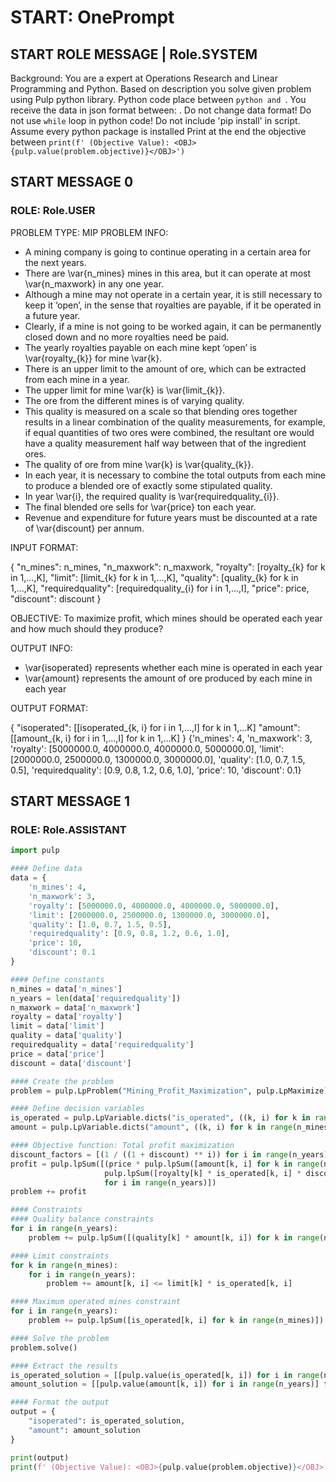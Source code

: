 # START: OnePrompt 
## START ROLE MESSAGE | Role.SYSTEM 
Background: You are a expert at Operations Research and Linear Programming and Python. Based on description you solve given problem using Pulp python library. Python code place between ```python and ```. You receive the data in json format between: <DATA></DATA>. Do not change data format! Do not use `while` loop in python code! Do not include 'pip install' in script. Assume every python package is installed Print at the end the objective between <OBJ></OBJ> `print(f' (Objective Value): <OBJ>{pulp.value(problem.objective)}</OBJ>')`  
## START MESSAGE 0 
### ROLE: Role.USER
<DESCRIPTION>
PROBLEM TYPE: MIP
PROBLEM INFO:

- A mining company is going to continue operating in a certain area for the next years. 
- There are \var{n_mines} mines in this area, but it can operate at most \var{n_maxwork} in any one year. 
- Although a mine may not operate in a certain year, it is still necessary to keep it ‘open’, in the sense that royalties are payable, if it be operated in a future year. 
- Clearly, if a mine is not going to be worked again, it can be permanently closed down and no more royalties need be paid. 
- The yearly royalties payable on each mine kept ‘open’ is \var{royalty_{k}} for mine \var{k}.
- There is an upper limit to the amount of ore, which can be extracted from each mine in a year. 
- The upper limit for mine \var{k} is \var{limit_{k}}.
- The ore from the different mines is of varying quality.
- This quality is measured on a scale so that blending ores together results in a linear combination of the quality measurements, for example, if equal quantities of two ores were combined, the resultant ore would have a quality measurement half way between
that of the ingredient ores. 
- The quality of ore from mine \var{k} is \var{quality_{k}}.
- In each year, it is necessary to combine the total outputs from each mine to produce a blended ore of exactly some stipulated quality.
- In year \var{i}, the required quality is \var{requiredquality_{i}}.
- The final blended ore sells for \var{price} ton each year. 
- Revenue and expenditure for future years must be discounted at a rate of \var{discount} per annum.

INPUT FORMAT:

{
    "n_mines": n_mines,
    "n_maxwork": n_maxwork,
    "royalty": [royalty_{k} for k in 1,...,K],
    "limit": [limit_{k} for k in 1,...,K],
    "quality": [quality_{k} for k in 1,...,K],
    "requiredquality": [requiredquality_{i} for i in 1,...,I],
    "price": price,
    "discount": discount
}


OBJECTIVE: To maximize profit, which mines should be operated each year and how much should they produce?

OUTPUT INFO:

- \var{isoperated} represents whether each mine is operated in each year
- \var{amount} represents the amount of ore produced by each mine in each year

OUTPUT FORMAT:

{
    "isoperated": [[isoperated_{k, i} for i in 1,...,I] for k in 1,...K]
    "amount": [[amount_{k, i} for i in 1,...,I] for k in 1,...K]
}
</DESCRIPTION>
<DATA>
{'n_mines': 4, 'n_maxwork': 3, 'royalty': [5000000.0, 4000000.0, 4000000.0, 5000000.0], 'limit': [2000000.0, 2500000.0, 1300000.0, 3000000.0], 'quality': [1.0, 0.7, 1.5, 0.5], 'requiredquality': [0.9, 0.8, 1.2, 0.6, 1.0], 'price': 10, 'discount': 0.1}</DATA>


## START MESSAGE 1 
### ROLE: Role.ASSISTANT
```python
import pulp

#### Define data
data = {
    'n_mines': 4, 
    'n_maxwork': 3, 
    'royalty': [5000000.0, 4000000.0, 4000000.0, 5000000.0], 
    'limit': [2000000.0, 2500000.0, 1300000.0, 3000000.0], 
    'quality': [1.0, 0.7, 1.5, 0.5], 
    'requiredquality': [0.9, 0.8, 1.2, 0.6, 1.0], 
    'price': 10, 
    'discount': 0.1
}

#### Define constants
n_mines = data['n_mines']
n_years = len(data['requiredquality'])
n_maxwork = data['n_maxwork']
royalty = data['royalty']
limit = data['limit']
quality = data['quality']
requiredquality = data['requiredquality']
price = data['price']
discount = data['discount']

#### Create the problem
problem = pulp.LpProblem("Mining_Profit_Maximization", pulp.LpMaximize)

#### Define decision variables
is_operated = pulp.LpVariable.dicts("is_operated", ((k, i) for k in range(n_mines) for i in range(n_years)), cat='Binary')
amount = pulp.LpVariable.dicts("amount", ((k, i) for k in range(n_mines) for i in range(n_years)), lowBound=0)

#### Objective function: Total profit maximization
discount_factors = [(1 / ((1 + discount) ** i)) for i in range(n_years)]
profit = pulp.lpSum([(price * pulp.lpSum([amount[k, i] for k in range(n_mines)]) * discount_factors[i]) - 
                     pulp.lpSum([royalty[k] * is_operated[k, i] * discount_factors[i] for k in range(n_mines)])
                     for i in range(n_years)])
problem += profit

#### Constraints
#### Quality balance constraints
for i in range(n_years):
    problem += pulp.lpSum([(quality[k] * amount[k, i]) for k in range(n_mines)]) == requiredquality[i] * pulp.lpSum([amount[k, i] for k in range(n_mines)])

#### Limit constraints
for k in range(n_mines):
    for i in range(n_years):
        problem += amount[k, i] <= limit[k] * is_operated[k, i]

#### Maximum operated mines constraint
for i in range(n_years):
    problem += pulp.lpSum([is_operated[k, i] for k in range(n_mines)]) <= n_maxwork

#### Solve the problem
problem.solve()

#### Extract the results
is_operated_solution = [[pulp.value(is_operated[k, i]) for i in range(n_years)] for k in range(n_mines)]
amount_solution = [[pulp.value(amount[k, i]) for i in range(n_years)] for k in range(n_mines)]

#### Format the output
output = {
    "isoperated": is_operated_solution,
    "amount": amount_solution
}

print(output)
print(f' (Objective Value): <OBJ>{pulp.value(problem.objective)}</OBJ>')
```

